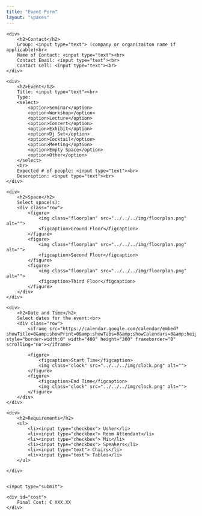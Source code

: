 ```yaml
---
title: "Event Form"
layout: "spaces"
---
```

<form id="eventForm">

    <div>
        <h2>Contact</h2>
        Group: <input type="text"> (company or organizaiton name if applicable)<br>
        Name of Contact: <input type="text"><br>
        Contact Email: <input type="text"><br>
        Contact Cell: <input type="text"><br>
    </div>

    <div>
        <h2>Event</h2>
        Title: <input type="text"><br>
        Type:
        <select>
            <option>Seminar</option>
            <option>Workshop</option>
            <option>Lecture</option>
            <option>Concert</option>
            <option>Exhibit</option>
            <option>Dj Set</option>
            <option>Cocktail</option>
            <option>Meeting</option>
            <option>Empty Space</option>
            <option>Other</option>
        </select>
        <br>
        Expected # of people: <input type="text"><br>
        Description: <input type="text"><br>
    </div>

    <div>
        <h2>Space</h2>
        Select space(s):
        <div class="row">
            <figure>
                <img class="floorplan" src="../../../img/floorplan.png" alt="">
                <figcaption>Ground Floor</figcaption>
            </figure>
            <figure>
                <img class="floorplan" src="../../../img/floorplan.png" alt="">
                <figcaption>Second Floor</figcaption>
            </figure>
            <figure>
                <img class="floorplan" src="../../../img/floorplan.png" alt="">
                <figcaption>Third Floor</figcaption>
            </figure>
        </div>
    </div>

    <div>
        <h2>Date and Time</h2>
        Select dates for the event:<br>
        <div class="row">
            <iframe src="https://calendar.google.com/calendar/embed?showTitle=0&amp;showPrint=0&amp;showTabs=0&amp;showCalendars=0&amp;height=300&amp;wkst=1&amp;bgcolor=%23ffffff&amp;src=24bfeets83nltlu90frr67m6c8%40group.calendar.google.com&amp;color=%23B1365F&amp;ctz=Europe%2FRome" style="border-width:0" width="400" height="300" frameborder="0" scrolling="no"></iframe>

            <figure>
                <figcaption>Start Time</figcaption>
                <img class="clock" src="../../../img/clock.png" alt="">
            </figure>
            <figure>
                <figcaption>End Time</figcaption>
                <img class="clock" src="../../../img/clock.png" alt="">
            </figure>
        </div>
    </div>

    <div>
        <h2>Requirements</h2>
        <ul>
            <li><input type="checkbox"> Usher</li>
            <li><input type="checkbox"> Room Attendant</li>
            <li><input type="checkbox"> Mic</li>
            <li><input type="checkbox"> Speakers</li>
            <li><input type="text"> Chairs</li>
            <li><input type="text"> Tables</li>
        </ul>

    </div>


    <input type="submit">
    
    <div id="cost">
        Final Cost: € XXX.XX
    </div>



<!--

    <hr>


    <div>
        <h2>Type of Event</h2>
        <ul>
            <li>Seminar</li>
            <li>Conference</li>
            <li>Exhibit</li>
            <li>Concert</li>
            <li>Party/Cocktail</li>
            <li>Boardroom/Meeting</li>
            <li>Classroom</li>
            <li>Empty Space</li>
            <li>Custom Event</li>
        </ul>
    </div>

    <div>
        <h2>Dates</h2>
        Requested date(s):
        <input type="text" name="requestedDates">
        <br>
        Alternate date(s) requested:
        <input type="text" name="alternateDates">
        <br>
        <iframe src="https://calendar.google.com/calendar/embed?showTitle=0&amp;showPrint=0&amp;showTabs=0&amp;showCalendars=0&amp;height=300&amp;wkst=1&amp;bgcolor=%23ffffff&amp;src=24bfeets83nltlu90frr67m6c8%40group.calendar.google.com&amp;color=%23B1365F&amp;ctz=Europe%2FRome" style="border-width:0" width="400" height="300" frameborder="0" scrolling="no"></iframe>
    </div>

    <div>
        <h2>Time of Event</h2>
        Start:
        <input type="text" name="startTime">
        End:
        <input type="text" name="endTime">
        <br>
        Time needed for room setup:
        <input type="text">
        Time room setup starts:
        <input type="text">
        <br>
        Time needed for room cleanup:
        <input type="text">
        Time room cleanup is finished:
        <input type="text">
    </div>

    <div>
        <h2>Event</h2>
        Event Title:
        <input type="text" name="eventTitle">
        <br>
        Description:
        <input class="description" type="text">
        <br>

        <div class="row">
            <div class="column">
                Is event within a series?
                <br>
                Yes<input type="radio" name="series">
                No<input type="radio" name="series">
                <br>
                Will any VIP's be attending?
                <br>
                Yes<input type="radio" name="VIP">
                No<input type="radio" name="VIP">
                <br>
                If so, list any special needs of the VIP(s)
                <br>
                <input type="text">
            </div>

            <div class="column">
                Will non-SerenDPT guests attend?
                <br>
                Yes<input type="radio" name="guests">
                No<input type="radio" name="guests">
                <br>
                If so, what portion of the guests will be external?
                <br>
                &lt50%<input type="radio" name="external">
                &gt=50%<input type="radio" name="external">
                <br>
                Will any external speakers, performers, or artists attend the event?
                <br>
                Yes<input type="radio" name="culture">
                No<input type="radio" name="culture">
                <br>
                If so, whom?
                <br>
                <input type="text">
            </div>
        </div>
    </div>

    <div>
        <h2>Location</h2>
        Preferred primary location: <input type="text">
        <br>
        Alternate location if primary is unavailable: <input type="text">
        <br>
        Alternate location if weather is non-permitting
        <br>
        Indoors<input type="radio" name="badWeather">
        Tent<input type="radio" name="badWeather">
        Alternate Date<input type="radio" name="badWeather">
        <br>
        Do you need additional spaces>
        Yes<input type="radio" name="additionalSpace">
        No<input type="radio" name="additionalSpace">
        <br>
        If so, please describe:
        <br>
        <input type="text">
    </div>

    <div>
        <h2>Catering</h2>
        Will food or beverage be served?
        <br>
        Yes<input type="radio" name="food">
        No<input type="radio" name="food">
        <br>
        If so, where will the food come from?
        <br>
        Food in-house <input type="text">
        <br>
        Caterer <input type="text">
        <br>
        Will alcohol be served at this event?
        <br>
        Yes<input type="radio" name="alcohol">
        No<input type="radio" name="alcohol">
        <br>
        What percentage of attendees will be over 18?
        <br>
        &lt50%<input type="radio" name="legal">
        &gt=50%<input type="radio" name="legal">
        100%<input type="radio" name="legal">
    </div>

    <div>
        <h2>Contact Info</h2>
        Name:<input type="text">
        <br>
        Email:<input type="text">
        <br>
        Phone number:<input type="text">
    </div>

    <input type="submit">
    -->
</form>

